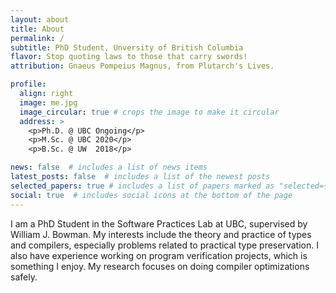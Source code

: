 ```yaml
---
layout: about
title: About
permalink: /
subtitle: PhD Student, Unversity of British Columbia
flavor: Stop quoting laws to those that carry swords!
attribution: Gnaeus Pompeius Magnus, from Plutarch's Lives.

profile:
  align: right
  image: me.jpg
  image_circular: true # crops the image to make it circular
  address: >
    <p>Ph.D. @ UBC Ongoing</p>
    <p>M.Sc. @ UBC 2020</p>
    <p>B.Sc. @ UW  2018</p>

news: false  # includes a list of news items
latest_posts: false  # includes a list of the newest posts
selected_papers: true # includes a list of papers marked as "selected={true}"
social: true  # includes social icons at the bottom of the page
---
```


I am a PhD Student in the Software Practices Lab at UBC, supervised by William J. Bowman.
My interests include the theory and practice of types and compilers, especially problems related to practical type preservation.
I also have experience working on program verification projects, which is something I enjoy.
My research focuses on doing compiler optimizations safely.